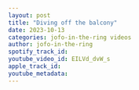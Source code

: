 ```yaml
---
layout: post
title: "Diving off the balcony"
date: 2023-10-13
categories: jofo-in-the-ring videos
author: jofo-in-the-ring
spotify_track_id: 
youtube_video_id: EILVd_dvW_s
apple_track_id: 
youtube_metadata: 
---
```

